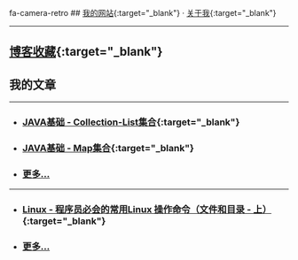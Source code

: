 
<!-- 开发笔记 - NOTE --> 

<i class="fa fa-camera-retro"></i> fa-camera-retro ## [我的网站](https://www.newobject.cc){:target="_blank"}  ·   [关于我](https://www.newobject.cc/about.html){:target="_blank"}

---

## [博客收藏](./博客收藏/blog-collect.md){:target="_blank"}


## 我的文章

[^_^]:每个分类只显示六行

---

* ### [JAVA基础 - Collection-List集合](./Java-Collection-List.html){:target="_blank"}

* ### [JAVA基础 - Map集合](./Java-Map.html){:target="_blank"}

* ### [更多...](/)

---
* ### [Linux - 程序员必会的常用Linux 操作命令（文件和目录 - 上）](https://www.newobject.cc/article/100004.html){:target="_blank"}

* ### [更多...](/)

